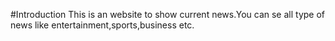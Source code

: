 #Introduction
  This is an website to show current news.You can se all type of news like entertainment,sports,business etc.
  

